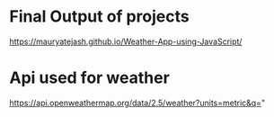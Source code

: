 # Final Output of projects
https://mauryatejash.github.io/Weather-App-using-JavaScript/

# Api used for weather
https://api.openweathermap.org/data/2.5/weather?units=metric&q="
